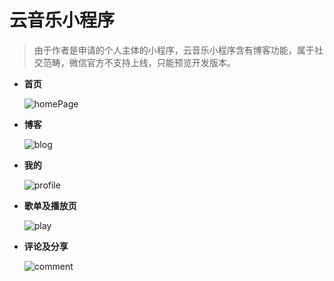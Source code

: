 # 云音乐小程序

> 由于作者是申请的个人主体的小程序，云音乐小程序含有博客功能，属于社交范畴，微信官方不支持上线，只能预览开发版本。

* **首页**

  ![homePage](https://s1.ax1x.com/2020/08/04/aDYfpT.gif)

  

* **博客**

  ![blog](https://s1.ax1x.com/2020/08/04/aDY2t0.gif)

  

* **我的**

  ![profile](https://s1.ax1x.com/2020/08/04/aDYRhV.gif)

  

* **歌单及播放页**

  ![play](https://s1.ax1x.com/2020/08/04/aDY4cF.gif)

  

* **评论及分享**

  ![comment](https://s1.ax1x.com/2020/08/04/aDYh1U.gif)